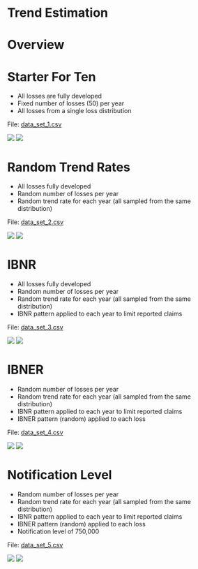 # Trend Estimation

# Overview







# Starter For Ten

- All losses are fully developed
- Fixed number of losses (50) per year
- All losses from a single loss distribution

File: [data_set_1.csv](https://github.com/faradaypricing/trend-estimation/blob/master/data_set_1.csv)

![](README_files/figure-html/unnamed-chunk-1-1.png) ![](README_files/figure-html/unnamed-chunk-1-2.png) 


# Random Trend Rates


- All losses fully developed
- Random number of losses per year
- Random trend rate for each year (all sampled from the same distribution)

File: [data_set_2.csv](https://github.com/faradaypricing/trend-estimation/blob/master/data_set_2.csv)


![](README_files/figure-html/unnamed-chunk-2-1.png) ![](README_files/figure-html/unnamed-chunk-2-2.png) 

# IBNR

- All losses fully developed
- Random number of losses per year
- Random trend rate for each year (all sampled from the same distribution)
- IBNR pattern applied to each year to limit reported claims

File: [data_set_3.csv](https://github.com/faradaypricing/trend-estimation/blob/master/data_set_3.csv)


![](README_files/figure-html/unnamed-chunk-3-1.png) ![](README_files/figure-html/unnamed-chunk-3-2.png) 

# IBNER

- Random number of losses per year
- Random trend rate for each year (all sampled from the same distribution)
- IBNR pattern applied to each year to limit reported claims
- IBNER pattern (random) applied to each loss

File: [data_set_4.csv](https://github.com/faradaypricing/trend-estimation/blob/master/data_set_4.csv)


![](README_files/figure-html/unnamed-chunk-4-1.png) ![](README_files/figure-html/unnamed-chunk-4-2.png) 

# Notification Level

- Random number of losses per year
- Random trend rate for each year (all sampled from the same distribution)
- IBNR pattern applied to each year to limit reported claims
- IBNER pattern (random) applied to each loss
- Notification level of 750,000

File: [data_set_5.csv](https://github.com/faradaypricing/trend-estimation/blob/master/data_set_5.csv)


![](README_files/figure-html/unnamed-chunk-5-1.png) ![](README_files/figure-html/unnamed-chunk-5-2.png) 
